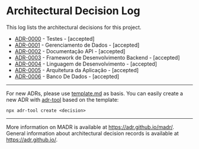 # Architectural Decision Log

This log lists the architectural decisions for this project.

<!-- toc -->

* [ADR-0000](0000-testes.md) - Testes - [accepted]
* [ADR-0001](0001-gerenciamento-de-dados.md) - Gerenciamento de Dados - [accepted]
* [ADR-0002](0002-documentação-api.md) - Documentação API - [accepted]
* [ADR-0003](0003-framework-de-desenvolvimento-backend.md) - Framework de Desenvolvimento Backend - [accepted]
* [ADR-0004](0004-linguagem-de-desenvolvimento.md) - Linguagem de Desenvolvimento - [accepted]
* [ADR-0005](0005-arquitetura-da-aplicação.md) - Arquitetura da Aplicação - [accepted]
* [ADR-0006](0006-banco-de-dados.md) - Banco De Dados - [accepted]

<!-- tocstop -->

---

For new ADRs, please use [template.md](template.md) as basis. You can easily create a new ADR with [adr-tool](https://www.npmjs.com/package/adr-tool) based on the template:
```
npx adr-tool create <decision>
```

---

More information on MADR is available at <https://adr.github.io/madr/>.
General information about architectural decision records is available at <https://adr.github.io/>.
